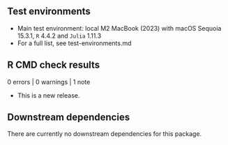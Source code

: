 ## Test environments

* Main test environment: local M2 MacBook (2023) with macOS Sequoia 15.3.1, `R` 4.4.2 and `Julia` 1.11.3
* For a full list, see test-environments.md

## R CMD check results

0 errors | 0 warnings | 1 note

* This is a new release.

## Downstream dependencies

There are currently no downstream dependencies for this package.

